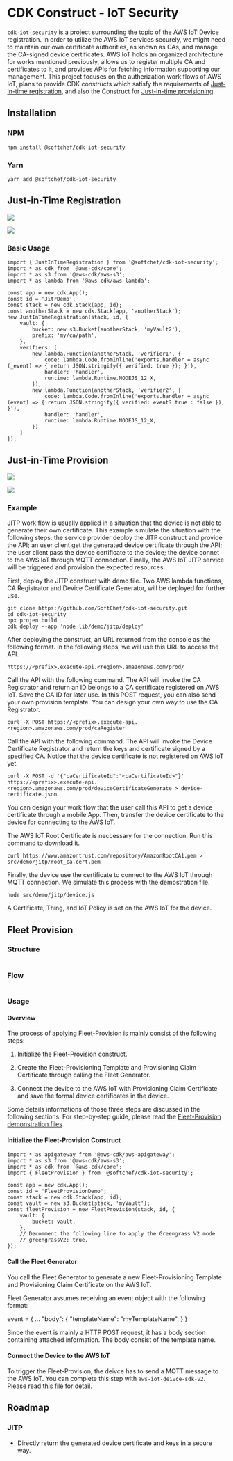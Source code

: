 # CDK Construct - IoT Security

`cdk-iot-security` is a project surrounding the topic of the AWS IoT Device registration. In order to utilize the AWS IoT services securely, we might need to maintain our own certificate authorities, as known as CAs, and manage the CA-signed device certificates. AWS IoT holds an organized architecture for works mentioned previously, allows us to register multiple CA and certificates to it, and provides APIs for fetching information supporting our management. This project focuses on the autherization work flows of AWS IoT, plans to provide CDK constructs which satisfy the requirements of [Just-in-time registration](https://aws.amazon.com/tw/blogs/iot/just-in-time-registration-of-device-certificates-on-aws-iot/), and also the Construct for [Just-in-time provisioning](https://aws.amazon.com/tw/blogs/iot/setting-up-just-in-time-provisioning-with-aws-iot-core/).

## Installation

### NPM

    npm install @softchef/cdk-iot-security

### Yarn

    yarn add @softchef/cdk-iot-security
    

## Just-in-Time Registration

![](./doc/jitr/JITR-AWS.png)

![](./doc/jitr/JITR.png)

### Basic Usage

    import { JustInTimeRegistration } from '@softchef/cdk-iot-security';
    import * as cdk from '@aws-cdk/core';
    import * as s3 from '@aws-cdk/aws-s3';
    import * as lambda from '@aws-cdk/aws-lambda';

    const app = new cdk.App();
    const id = 'JitrDemo';
    const stack = new cdk.Stack(app, id);
    const anotherStack = new cdk.Stack(app, 'anotherStack');
    new JustInTimeRegistration(stack, id, {
        vault: {
            bucket: new s3.Bucket(anotherStack, 'myVault2'),
            prefix: 'my/ca/path',
        },
        verifiers: [
            new lambda.Function(anotherStack, 'verifier1', {
                code: lambda.Code.fromInline('exports.handler = async (_event) => { return JSON.stringify({ verified: true }); }'),
                handler: 'handler',
                runtime: lambda.Runtime.NODEJS_12_X,
            }),
            new lambda.Function(anotherStack, 'verifier2', {
                code: lambda.Code.fromInline('exports.handler = async (event) => { return JSON.stringify({ verified: event? true : false }); }'),
                handler: 'handler',
                runtime: lambda.Runtime.NODEJS_12_X,
            })
        ]
    });

## Just-in-Time Provision

![](./doc/jitp/JITP-AWS.png)

![](./doc/jitp/JITP.png)

### Example

JITP work flow is usually applied in a situation that the device is not able to generate their own certificate. This example simulate the situation with the following steps: the service provider deploy the JITP construct and provide the API; an user client get the generated device certificate through the API; the user client pass the device certificate to the device; the device connet to the AWS IoT through MQTT connection. Finally, the AWS IoT JITP service will be triggered and provision the expected resources.

First, deploy the JITP construct with demo file. Two AWS lambda functions, CA Registrator and Device Certificate Generator, will be deployed for further use.

    git clone https://github.com/SoftChef/cdk-iot-security.git
    cd cdk-iot-security
    npx projen build
    cdk deploy --app 'node lib/demo/jitp/deploy'

After deploying the construct, an URL returned from the console as the following format. In the following steps, we will use this URL to access the API.

    https://<prefix>.execute-api.<region>.amazonaws.com/prod/

Call the API with the following command. The API will invoke the CA Registrator and return an ID belongs to a CA certificate registered on AWS IoT. Save the CA ID for later use. In this POST request, you can also send your own provision template. You can design your own way to use the CA Registrator.

    curl -X POST https://<prefix>.execute-api.<region>.amazonaws.com/prod/caRegister

Call the API with the following command. The API will invoke the Device Certificate Registrator and return the keys and certificate signed by a specified CA. Notice that the device certificate is not registered on AWS IoT yet.

    curl -X POST -d '{"caCertificateId":"<caCertificateId>"}' https://<prefix>.execute-api.<region>.amazonaws.com/prod/deviceCertificateGenerate > device-certificate.json

You can design your work flow that the user call this API to get a device certificate through a mobile App. Then, transfer the device certificate to the device for connecting to the AWS IoT.

The AWS IoT Root Certificate is neccessary for the connection. Run this command to download it.

    curl https://www.amazontrust.com/repository/AmazonRootCA1.pem > src/demo/jitp/root_ca.cert.pem

Finally, the device use the certificate to connect to the AWS IoT through MQTT connection. We simulate this process with the demostration file.

    node src/demo/jitp/device.js

A Certificate, Thing, and IoT Policy is set on the AWS IoT for the device.

## Fleet Provision

### Structure

![]()

### Flow

![]()

### Usage

#### Overview

The process of applying Fleet-Provision is mainly consist of the following steps:

1. Initialize the Fleet-Provision construct.

2. Create the Fleet-Provisioning Template and Provisioning Claim Certificate through calling the Fleet Generator.

3. Connect the device to the AWS IoT with Provisioning Claim Certificate and save the formal device certificates in the device.

Some details informations of those three steps are discussed in the following sections. For step-by-step guide, please read the [Fleet-Provision demonstration files](./src/demo/fleet-provision/README.md).

#### Initialize the Fleet-Provision Construct

    import * as apigateway from '@aws-cdk/aws-apigateway';
    import * as s3 from '@aws-cdk/aws-s3';
    import * as cdk from '@aws-cdk/core';
    import { FleetProvision } from '@softchef/cdk-iot-security';
    
    const app = new cdk.App();
    const id = 'FleetProvisionDemo';
    const stack = new cdk.Stack(app, id);
    const vault = new s3.Bucket(stack, 'myVault');
    const fleetProvision = new FleetProvision(stack, id, {
        vault: {
            bucket: vault,
        },
        // Decomment the following line to apply the Greengrass V2 mode
        // greengrassV2: true,
    });

#### Call the Fleet Generator

You call the Fleet Generator to generate a new Fleet-Provisioning Template and Provisioning Claim Certificate on the AWS IoT.

Fleet Generator assumes receiving an event object with the following format:

event = {
    ...
    "body": {
        "templateName": "myTemplateName",
    }
}

Since the event is mainly a HTTP POST request, it has a body section containing attached information. The body consist of the template name.

#### Connect the Device to the AWS IoT

To trigger the Fleet-Provision, the deivce has to send a MQTT message to the AWS IoT. You can complete this step with ```aws-iot-deivce-sdk-v2```. Please read [this file](./src/demo/fleet-provision/connect.js) for detail.

## Roadmap

### JITP

* Directly return the generated device certificate and keys in a secure way.
